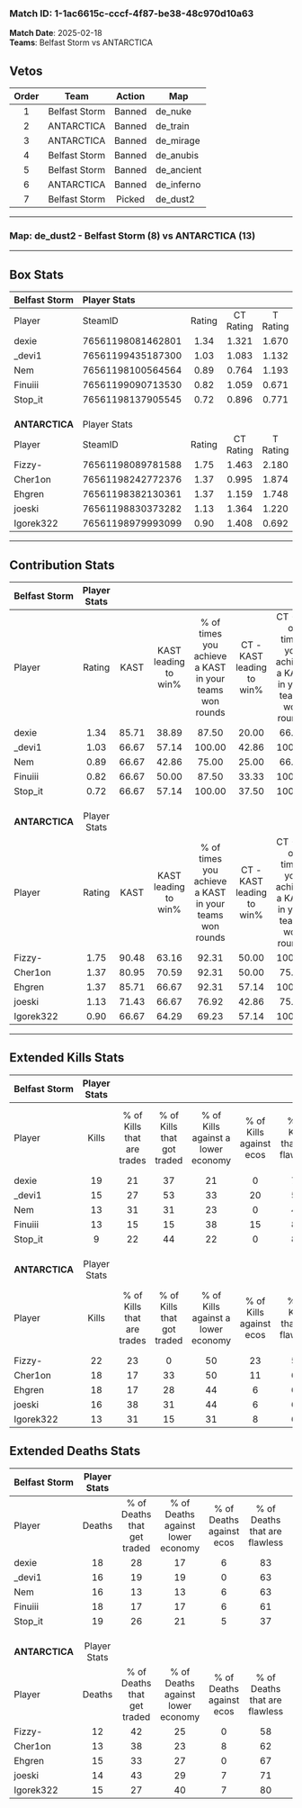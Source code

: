 ### Match ID: 1-1ac6615c-cccf-4f87-be38-48c970d10a63  
**Match Date**: 2025-02-18  
**Teams**: Belfast Storm vs ANTARCTICA  

## Vetos  

| Order | Team | Action | Map |
| :---: | :--: | :----: | --- |
| 1 | Belfast Storm | Banned | de_nuke |
| 2 | ANTARCTICA | Banned | de_train |
| 3 | ANTARCTICA | Banned | de_mirage |
| 4 | Belfast Storm | Banned | de_anubis |
| 5 | Belfast Storm | Banned | de_ancient |
| 6 | ANTARCTICA | Banned | de_inferno |
| 7 | Belfast Storm | Picked | de_dust2 |

---  

### **Map**: de_dust2 - Belfast Storm (8) vs ANTARCTICA (13)  
---  

## Box Stats  

| **Belfast Storm** | Player Stats      |        |           |          |       |       |       |         |        |      |     |
| :- | :- | :-: | :-: | :-: | :-: | :-: | :-: | :-: | :-: | :-: | :-: |
| Player            | SteamID           | Rating | CT Rating | T Rating | KAST  |  ADR  | Kills | Assists | Deaths | K/D  | HS% |
| dexie             | 76561198081462801 |  1.34  |   1.321   |  1.670   | 85.71 | 93.1  |  19   |    7    |   18   | 1.06 | 42  |
| _devi1            | 76561199435187300 |  1.03  |   1.083   |  1.132   | 66.67 | 77.9  |  15   |    4    |   16   | 0.94 | 46  |
| Nem               | 76561198100564564 |  0.89  |   0.764   |  1.193   | 66.67 | 63.4  |  13   |    3    |   16   | 0.81 | 69  |
| Finuiii           | 76561199090713530 |  0.82  |   1.059   |  0.671   | 66.67 | 55.0  |  13   |    3    |   18   | 0.72 | 38  |
| Stop_it           | 76561198137905545 |  0.72  |   0.896   |  0.771   | 66.67 | 79.8  |   9   |    5    |   19   | 0.47 | 55  |
|                   |                   |        |           |          |       |       |       |         |        |      |     |
|                   |                   |        |           |          |       |       |       |         |        |      |     |
|                   |                   |        |           |          |       |       |       |         |        |      |     |
| **ANTARCTICA**    | Player Stats      |        |           |          |       |       |       |         |        |      |     |
| Player            | SteamID           | Rating | CT Rating | T Rating | KAST  |  ADR  | Kills | Assists | Deaths | K/D  | HS% |
| Fizzy-            | 76561198089781588 |  1.75  |   1.463   |  2.180   | 90.48 | 123.2 |  22   |    6    |   12   | 1.83 | 50  |
| Cher1on           | 76561198242772376 |  1.37  |   0.995   |  1.874   | 80.95 | 90.3  |  18   |    3    |   13   | 1.38 | 83  |
| Ehgren            | 76561198382130361 |  1.37  |   1.159   |  1.748   | 85.71 | 91.5  |  18   |    6    |   15   | 1.20 | 66  |
| joeski            | 76561198830373282 |  1.13  |   1.364   |  1.220   | 71.43 | 70.5  |  16   |    3    |   14   | 1.14 | 62  |
| Igorek322         | 76561198979993099 |  0.90  |   1.408   |  0.692   | 66.67 | 57.2  |  13   |    2    |   15   | 0.87 | 30  |
---  

## Contribution Stats  

| **Belfast Storm** | Player Stats |       |                      |                                                        |                           |                                                             |                          |                                                            |
| :- | :-: | :-: | :-: | :-: | :-: | :-: | :-: | :-: |
| Player            |    Rating    | KAST  | KAST leading to win% | % of times you achieve a KAST in your teams won rounds | CT - KAST leading to win% | CT - % of times you achieve a KAST in your teams won rounds | T - KAST leading to win% | T - % of times you achieve a KAST in your teams won rounds |
| dexie             |     1.34     | 85.71 |        38.89         |                         87.50                          |           20.00           |                            66.67                            |          62.50           |                           100.00                           |
| _devi1            |     1.03     | 66.67 |        57.14         |                         100.00                         |           42.86           |                           100.00                            |          71.43           |                           100.00                           |
| Nem               |     0.89     | 66.67 |        42.86         |                         75.00                          |           25.00           |                            66.67                            |          66.67           |                           80.00                            |
| Finuiii           |     0.82     | 66.67 |        50.00         |                         87.50                          |           33.33           |                           100.00                            |          80.00           |                           80.00                            |
| Stop_it           |     0.72     | 66.67 |        57.14         |                         100.00                         |           37.50           |                           100.00                            |          83.33           |                           100.00                           |
|                   |              |       |                      |                                                        |                           |                                                             |                          |                                                            |
|                   |              |       |                      |                                                        |                           |                                                             |                          |                                                            |
|                   |              |       |                      |                                                        |                           |                                                             |                          |                                                            |
| **ANTARCTICA**    | Player Stats |       |                      |                                                        |                           |                                                             |                          |                                                            |
| Player            |    Rating    | KAST  | KAST leading to win% | % of times you achieve a KAST in your teams won rounds | CT - KAST leading to win% | CT - % of times you achieve a KAST in your teams won rounds | T - KAST leading to win% | T - % of times you achieve a KAST in your teams won rounds |
| Fizzy-            |     1.75     | 90.48 |        63.16         |                         92.31                          |           50.00           |                           100.00                            |          72.73           |                           88.89                            |
| Cher1on           |     1.37     | 80.95 |        70.59         |                         92.31                          |           50.00           |                            75.00                            |          81.82           |                           100.00                           |
| Ehgren            |     1.37     | 85.71 |        66.67         |                         92.31                          |           57.14           |                           100.00                            |          72.73           |                           88.89                            |
| joeski            |     1.13     | 71.43 |        66.67         |                         76.92                          |           42.86           |                            75.00                            |          87.50           |                           77.78                            |
| Igorek322         |     0.90     | 66.67 |        64.29         |                         69.23                          |           57.14           |                           100.00                            |          71.43           |                           55.56                            |
---  

## Extended Kills Stats  

| **Belfast Storm** | Player Stats |                            |                            |                                    |                         |                              |                                 |                                       |                    |           |
| :- | :-: | :-: | :-: | :-: | :-: | :-: | :-: | :-: | :-: | :-: |
| Player            |    Kills     | % of Kills that are trades | % of Kills that got traded | % of Kills against a lower economy | % of Kills against ecos | % of Kills that are flawless | % of Kills that are close duels | % of Kills that are assisted by flash | Pistol Round Kills | AWP Kills |
| dexie             |      19      |             21             |             37             |                 21                 |            0            |              74              |                0                |                   0                   |         6          |     4     |
| _devi1            |      15      |             27             |             53             |                 33                 |           20            |              53              |                0                |                   0                   |         2          |     1     |
| Nem               |      13      |             31             |             31             |                 23                 |            0            |              46              |                0                |                   0                   |         0          |     1     |
| Finuiii           |      13      |             15             |             15             |                 38                 |           15            |              85              |                8                |                   8                   |         0          |     0     |
| Stop_it           |      9       |             22             |             44             |                 22                 |            0            |              89              |               11                |                   0                   |         0          |     1     |
|                   |              |                            |                            |                                    |                         |                              |                                 |                                       |                    |           |
|                   |              |                            |                            |                                    |                         |                              |                                 |                                       |                    |           |
|                   |              |                            |                            |                                    |                         |                              |                                 |                                       |                    |           |
| **ANTARCTICA**    | Player Stats |                            |                            |                                    |                         |                              |                                 |                                       |                    |           |
| Player            |    Kills     | % of Kills that are trades | % of Kills that got traded | % of Kills against a lower economy | % of Kills against ecos | % of Kills that are flawless | % of Kills that are close duels | % of Kills that are assisted by flash | Pistol Round Kills | AWP Kills |
| Fizzy-            |      22      |             23             |             0              |                 50                 |           23            |              55              |               18                |                   5                   |         0          |     1     |
| Cher1on           |      18      |             17             |             33             |                 50                 |           11            |              61              |                0                |                   6                   |         0          |     2     |
| Ehgren            |      18      |             17             |             28             |                 44                 |            6            |              61              |               11                |                   6                   |         0          |     4     |
| joeski            |      16      |             38             |             31             |                 44                 |            6            |              63              |               13                |                   0                   |         0          |     0     |
| Igorek322         |      13      |             31             |             15             |                 31                 |            8            |              69              |                0                |                   0                   |         10         |     1     |
## Extended Deaths Stats  

| **Belfast Storm** | Player Stats |                             |                                   |                          |                               |                            |                           |               |
| :- | :-: | :-: | :-: | :-: | :-: | :-: | :-: | :-: |
| Player            |    Deaths    | % of Deaths that get traded | % of Deaths against lower economy | % of Deaths against ecos | % of Deaths that are flawless | % of Deaths that are close | % of Deaths while blinded | Deaths to AWP |
| dexie             |      18      |             28              |                17                 |            6             |              83               |             0              |             0             |       2       |
| _devi1            |      16      |             19              |                19                 |            0             |              63               |             13             |            13             |       3       |
| Nem               |      16      |             13              |                13                 |            6             |              63               |             13             |             0             |       1       |
| Finuiii           |      18      |             17              |                17                 |            6             |              61               |             6              |             6             |       2       |
| Stop_it           |      19      |             26              |                21                 |            5             |              37               |             16             |             0             |       2       |
|                   |              |                             |                                   |                          |                               |                            |                           |               |
|                   |              |                             |                                   |                          |                               |                            |                           |               |
|                   |              |                             |                                   |                          |                               |                            |                           |               |
| **ANTARCTICA**    | Player Stats |                             |                                   |                          |                               |                            |                           |               |
| Player            |    Deaths    | % of Deaths that get traded | % of Deaths against lower economy | % of Deaths against ecos | % of Deaths that are flawless | % of Deaths that are close | % of Deaths while blinded | Deaths to AWP |
| Fizzy-            |      12      |             42              |                25                 |            0             |              58               |             17             |             8             |       1       |
| Cher1on           |      13      |             38              |                23                 |            8             |              62               |             0              |             0             |       1       |
| Ehgren            |      15      |             33              |                27                 |            0             |              67               |             0              |             0             |       2       |
| joeski            |      14      |             43              |                29                 |            7             |              71               |             0              |             0             |       2       |
| Igorek322         |      15      |             27              |                40                 |            7             |              80               |             0              |             0             |       2       |
